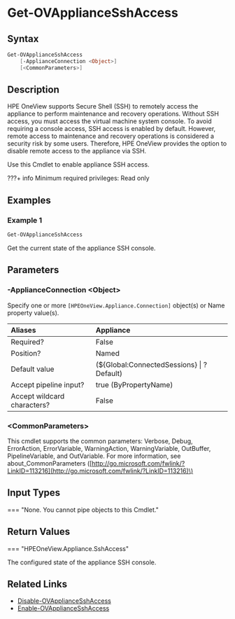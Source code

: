 ﻿---
description: Get the current SSH console access state.
---

# Get-OVApplianceSshAccess

## Syntax

```powershell
Get-OVApplianceSshAccess
    [-ApplianceConnection <Object>]
    [<CommonParameters>]
```

## Description

HPE OneView supports Secure Shell (SSH) to remotely access the appliance to perform maintenance and recovery operations. Without SSH access, you must access the virtual machine system console. To avoid requiring a console access, SSH access is enabled by default. However, remote access to maintenance and recovery operations is considered a security risk by some users. Therefore, HPE OneView provides the option to disable remote access to the appliance via SSH.

Use this Cmdlet to enable appliance SSH access.

???+ info
    Minimum required privileges: Read only
    

## Examples

###  Example 1 

```powershell
Get-OVApplianceSshAccess
```

Get the current state of the appliance SSH console.

## Parameters

### -ApplianceConnection &lt;Object&gt;

Specify one or more `[HPEOneView.Appliance.Connection]` object(s) or Name property value(s).

| Aliases | Appliance |
| :--- | :--- |
| Required? | False |
| Position? | Named |
| Default value | (${Global:ConnectedSessions} &vert; ? Default) |
| Accept pipeline input? | true (ByPropertyName) |
| Accept wildcard characters? | False |

### &lt;CommonParameters&gt;

This cmdlet supports the common parameters: Verbose, Debug, ErrorAction, ErrorVariable, WarningAction, WarningVariable, OutBuffer, PipelineVariable, and OutVariable. For more information, see about\_CommonParameters \([http://go.microsoft.com/fwlink/?LinkID=113216](http://go.microsoft.com/fwlink/?LinkID=113216)\)

## Input Types

=== "None.  You cannot pipe objects to this Cmdlet."
 

 

## Return Values

=== "HPEOneView.Appliance.SshAccess"
 
The configured state of the appliance SSH console.
 

## Related Links

* [Disable-OVApplianceSshAccess](disable-ovappliancesshaccess.md)
* [Enable-OVApplianceSshAccess](enable-ovappliancesshaccess.md)
